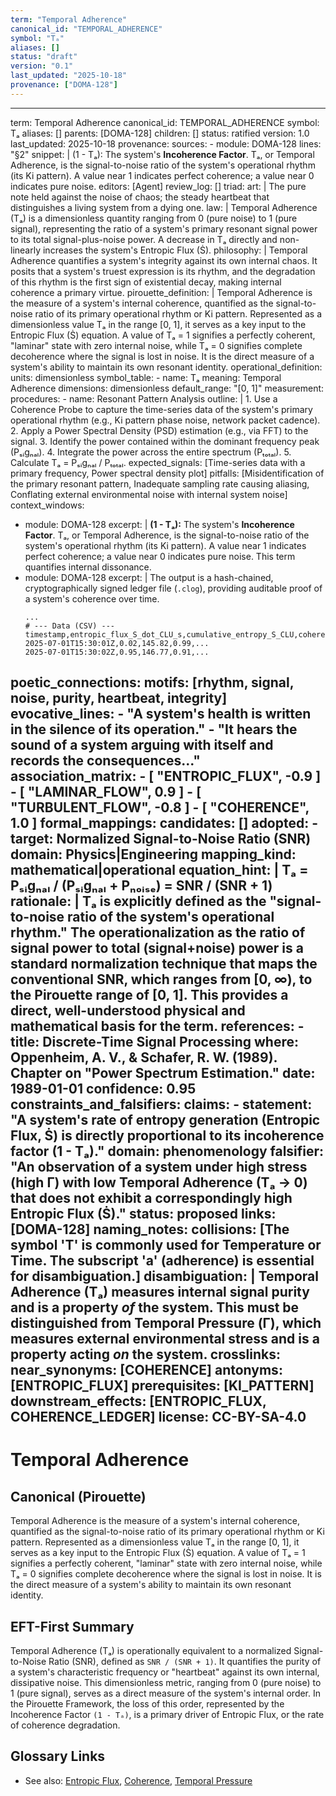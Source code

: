 ```yaml
---
term: "Temporal Adherence"
canonical_id: "TEMPORAL_ADHERENCE"
symbol: "Tₐ"
aliases: []
status: "draft"
version: "0.1"
last_updated: "2025-10-18"
provenance: ["DOMA-128"]
---
```


---
term: Temporal Adherence
canonical_id: TEMPORAL_ADHERENCE
symbol: Tₐ
aliases: []
parents: [DOMA-128]
children: []
status: ratified
version: 1.0
last_updated: 2025-10-18
provenance:
  sources:
    - module: DOMA-128
      lines: "§2"
      snippet: |
        (1 - Tₐ): The system's **Incoherence Factor**. Tₐ, or Temporal Adherence, is the signal-to-noise ratio of the system's operational rhythm (its Ki pattern). A value near 1 indicates perfect coherence; a value near 0 indicates pure noise.
  editors: [Agent]
  review_log: []
triad:
  art: |
    The pure note held against the noise of chaos; the steady heartbeat that distinguishes a living system from a dying one.
  law: |
    Temporal Adherence (Tₐ) is a dimensionless quantity ranging from 0 (pure noise) to 1 (pure signal), representing the ratio of a system's primary resonant signal power to its total signal-plus-noise power. A decrease in Tₐ directly and non-linearly increases the system's Entropic Flux (Ṡ).
  philosophy: |
    Temporal Adherence quantifies a system's integrity against its own internal chaos. It posits that a system's truest expression is its rhythm, and the degradation of this rhythm is the first sign of existential decay, making internal coherence a primary virtue.
pirouette_definition: |
  Temporal Adherence is the measure of a system's internal coherence, quantified as the signal-to-noise ratio of its primary operational rhythm or Ki pattern. Represented as a dimensionless value Tₐ in the range [0, 1], it serves as a key input to the Entropic Flux (Ṡ) equation. A value of Tₐ = 1 signifies a perfectly coherent, "laminar" state with zero internal noise, while Tₐ = 0 signifies complete decoherence where the signal is lost in noise. It is the direct measure of a system's ability to maintain its own resonant identity.
operational_definition:
  units: dimensionless
  symbol_table:
    - name: Tₐ
      meaning: Temporal Adherence
      dimensions: dimensionless
      default_range: "[0, 1]"
  measurement:
    procedures:
      - name: Resonant Pattern Analysis
        outline: |
          1. Use a Coherence Probe to capture the time-series data of the system's primary operational rhythm (e.g., Ki pattern phase noise, network packet cadence).
          2. Apply a Power Spectral Density (PSD) estimation (e.g., via FFT) to the signal.
          3. Identify the power contained within the dominant frequency peak (Pₛᵢgₙₐₗ).
          4. Integrate the power across the entire spectrum (Pₜₒₜₐₗ).
          5. Calculate Tₐ = Pₛᵢgₙₐₗ / Pₜₒₜₐₗ.
        expected_signals: [Time-series data with a primary frequency, Power spectral density plot]
        pitfalls: [Misidentification of the primary resonant pattern, Inadequate sampling rate causing aliasing, Conflating external environmental noise with internal system noise]
context_windows:
  - module: DOMA-128
    excerpt: |
      **(1 - Tₐ):** The system's **Incoherence Factor**. Tₐ, or Temporal Adherence, is the signal-to-noise ratio of the system's operational rhythm (its Ki pattern). A value near 1 indicates perfect coherence; a value near 0 indicates pure noise. This term quantifies internal dissonance.
  - module: DOMA-128
    excerpt: |
      The output is a hash-chained, cryptographically signed ledger file (`.clog`), providing auditable proof of a system's coherence over time.
      ```
      ...
      # --- Data (CSV) ---
      timestamp,entropic_flux_S_dot_CLU_s,cumulative_entropy_S_CLU,coherence_T_a,...
      2025-07-01T15:30:01Z,0.02,145.82,0.99,...
      2025-07-01T15:30:02Z,0.95,146.77,0.91,...
      ```
poetic_connections:
  motifs: [rhythm, signal, noise, purity, heartbeat, integrity]
  evocative_lines:
    - "A system's health is written in the silence of its operation."
    - "It hears the sound of a system arguing with itself and records the consequences..."
  association_matrix:
    - [ "ENTROPIC_FLUX", -0.9 ]
    - [ "LAMINAR_FLOW", 0.9 ]
    - [ "TURBULENT_FLOW", -0.8 ]
    - [ "COHERENCE", 1.0 ]
formal_mappings:
  candidates: []
  adopted:
    - target: Normalized Signal-to-Noise Ratio (SNR)
      domain: Physics|Engineering
      mapping_kind: mathematical|operational
      equation_hint: |
        Tₐ = Pₛᵢgₙₐₗ / (Pₛᵢgₙₐₗ + Pₙₒᵢₛₑ) = SNR / (SNR + 1)
      rationale: |
        Tₐ is explicitly defined as the "signal-to-noise ratio of the system's operational rhythm." The operationalization as the ratio of signal power to total (signal+noise) power is a standard normalization technique that maps the conventional SNR, which ranges from [0, ∞), to the Pirouette range of [0, 1]. This provides a direct, well-understood physical and mathematical basis for the term.
      references:
        - title: Discrete-Time Signal Processing
          where: Oppenheim, A. V., & Schafer, R. W. (1989). Chapter on "Power Spectrum Estimation."
          date: 1989-01-01
      confidence: 0.95
constraints_and_falsifiers:
  claims:
    - statement: "A system's rate of entropy generation (Entropic Flux, Ṡ) is directly proportional to its incoherence factor (1 - Tₐ)."
      domain: phenomenology
      falsifier: "An observation of a system under high stress (high Γ) with low Temporal Adherence (Tₐ → 0) that does not exhibit a correspondingly high Entropic Flux (Ṡ)."
      status: proposed
      links: [DOMA-128]
naming_notes:
  collisions: [The symbol 'T' is commonly used for Temperature or Time. The subscript 'a' (adherence) is essential for disambiguation.]
  disambiguation: |
    Temporal Adherence (Tₐ) measures internal signal purity and is a property *of* the system. This must be distinguished from Temporal Pressure (Γ), which measures external environmental stress and is a property acting *on* the system.
crosslinks:
  near_synonyms: [COHERENCE]
  antonyms: [ENTROPIC_FLUX]
  prerequisites: [KI_PATTERN]
  downstream_effects: [ENTROPIC_FLUX, COHERENCE_LEDGER]
license: CC-BY-SA-4.0
---

# Temporal Adherence

## Canonical (Pirouette)
Temporal Adherence is the measure of a system's internal coherence, quantified as the signal-to-noise ratio of its primary operational rhythm or Ki pattern. Represented as a dimensionless value Tₐ in the range [0, 1], it serves as a key input to the Entropic Flux (Ṡ) equation. A value of Tₐ = 1 signifies a perfectly coherent, "laminar" state with zero internal noise, while Tₐ = 0 signifies complete decoherence where the signal is lost in noise. It is the direct measure of a system's ability to maintain its own resonant identity.

## EFT-First Summary
Temporal Adherence (Tₐ) is operationally equivalent to a normalized Signal-to-Noise Ratio (SNR), defined as `SNR / (SNR + 1)`. It quantifies the purity of a system's characteristic frequency or "heartbeat" against its own internal, dissipative noise. This dimensionless metric, ranging from 0 (pure noise) to 1 (pure signal), serves as a direct measure of the system's internal order. In the Pirouette Framework, the loss of this order, represented by the Incoherence Factor `(1 - Tₐ)`, is a primary driver of Entropic Flux, or the rate of coherence degradation.

## Glossary Links
- See also: [Entropic Flux](<link>), [Coherence](<link>), [Temporal Pressure](<link>)